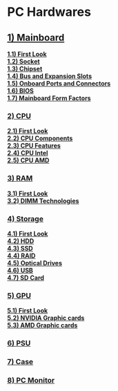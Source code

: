 # PC Hardwares
## **[1) Mainboard](https://github.com/QuocCuong97/Hardware/blob/master/MAINBOARD/01_Mainboard.md)**
**[1.1) First Look](https://github.com/QuocCuong97/Hardware/blob/master/MAINBOARD/01_Mainboard.md)**<br>
**[1.2) Socket](https://github.com/QuocCuong97/Hardware/blob/master/MAINBOARD/02_Socket.md)**<br>
**[1.3) Chipset](https://github.com/QuocCuong97/Hardware/blob/master/MAINBOARD/03_Chipset.md)**<br>
**[1.4) Bus and Expansion Slots](https://github.com/QuocCuong97/Hardware/blob/master/MAINBOARD/04_Bus_and_Expansion_Slot.md)**<br>
**[1.5) Onboard Ports and Connectors](https://github.com/QuocCuong97/Hardware/blob/master/MAINBOARD/05_On-board_Ports_and_Connectors.md)**<br>
**[1.6) BIOS](https://github.com/QuocCuong97/Hardware/blob/master/MAINBOARD/06_BIOS.md)**<br>
**[1.7) Mainboard Form Factors](https://github.com/QuocCuong97/Hardware/blob/master/MAINBOARD/07_Mainboard_Form_Factors.md)**
### **[2) CPU](https://github.com/QuocCuong97/Hardware/blob/master/CPU/01_CPU.md)**
**[2.1) First Look](https://github.com/QuocCuong97/Hardware/blob/master/CPU/01_CPU.md)**<br>
**[2.2) CPU Components](https://github.com/QuocCuong97/Hardware/blob/master/CPU/02_CPU_Components.md)**<br>
**[2.3) CPU Features](https://github.com/QuocCuong97/Hardware/blob/master/CPU/03_CPU_Features.md)**<br>
**[2.4) CPU Intel](https://github.com/QuocCuong97/Hardware/blob/master/CPU/04_CPU_Intel.md)**<br>
**[2.5) CPU AMD](https://github.com/QuocCuong97/Hardware/blob/master/CPU/05_CPU_AMD.md)**
### **[3) RAM](https://github.com/QuocCuong97/Hardware/blob/master/RAM/01_RAM.md)**
**[3.1) First Look](https://github.com/QuocCuong97/Hardware/blob/master/RAM/01_RAM.md)**<br>
**[3.2) DIMM Technologies](https://github.com/QuocCuong97/Hardware/blob/master/RAM/02_DIMM_Technologies.md)**
### **[4) Storage](https://github.com/QuocCuong97/Hardware/blob/master/STORAGE/01_Hard_disk.md)**
**[4.1) First Look](https://github.com/QuocCuong97/Hardware/blob/master/STORAGE/01_Hard_disk.md)**<br>
**[4.2) HDD](https://github.com/QuocCuong97/Hardware/blob/master/STORAGE/02_HDD.md)**<br>
**[4.3) SSD](https://github.com/QuocCuong97/Hardware/blob/master/STORAGE/03_SSD.md)**<br>
**[4.4) RAID](https://github.com/QuocCuong97/Hardware/blob/master/STORAGE/04_RAID.md)**<br>
**[4.5) Optical Drives](https://github.com/QuocCuong97/Hardware/blob/master/STORAGE/05_Optical_Drives.md)**<br>
**[4.6) USB](https://github.com/QuocCuong97/Hardware/blob/master/STORAGE/06_USB.md)**<br>
**[4.7) SD Card](https://github.com/QuocCuong97/Hardware/blob/master/STORAGE/07_SD.md)**
### **[5) GPU](https://github.com/QuocCuong97/Hardware/blob/master/GPU/01_GPU.md)**
**[5.1) First Look](https://github.com/QuocCuong97/Hardware/blob/master/GPU/01_GPU.md)**<br>
**[5.2) NVIDIA Graphic cards](https://github.com/QuocCuong97/Hardware/blob/master/GPU/02_NVIDIA.md)**<br>
**[5.3) AMD Graphic cards](https://github.com/QuocCuong97/Hardware/blob/master/GPU/03_AMD.md)**<br>
### **[6) PSU](https://github.com/QuocCuong97/Hardware/blob/master/PSU/01_PSU.md)**
### **[7) Case](https://github.com/QuocCuong97/Hardware/blob/master/CASE/Case.md)**
### **[8) PC Monitor](https://github.com/QuocCuong97/Hardware/blob/master/MONITOR/%C4%91sss.md)**
